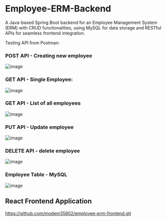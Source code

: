 # Employee-ERM-Backend
A Java-based Spring Boot backend for an Employee Management System (ERM) with CRUD functionalities, using MySQL for data storage and RESTful APIs for seamless frontend integration.

Testing API from Postman:

### POST API - Creating new employee

![image](https://github.com/user-attachments/assets/42374d41-0d1d-49af-9c8e-24d341e53e65)

### GET API - Single Employee:

![image](https://github.com/user-attachments/assets/118b0114-21ca-495d-845d-794f0fab0170)

### GET API - List of all employees

![image](https://github.com/user-attachments/assets/78867ef0-9211-4bff-a05d-a5be8043589b)


### PUT API - Update employee

![image](https://github.com/user-attachments/assets/54e6f205-1f3f-474d-a791-dbfd6c6bd5b6)

### DELETE API - delete employee

![image](https://github.com/user-attachments/assets/91a1de4e-50be-4082-a4fc-831b387f46ba)


### Employee Table - MySQL

![image](https://github.com/user-attachments/assets/1856324e-678c-4f2b-a042-22c8755966e5)

## React Frontend Application

https://github.com/modem35802/employee-erm-frontend.git
